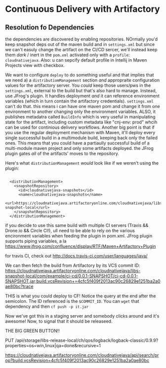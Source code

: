 # Continuous Delivery with Artifactory

## Resolution fo Dependencies

the dependencies are discovered by enabling repositories. NOrmally you'd keep snapshot deps out of the maven build and in `settings.xml` but since we can't easuly change the artifact on the CI/CD sercer, we'll instead keep them _dark_ / inert in the `pom.xml` activated only with a `profile`: `cloudnativejava`. Also: u can sepcify default profile in Intellij in Maven Projects view with checkbox.

We want to configure `deploy` to do something useful and that implies that we need a) a `distributiomManagement` section _and_ appropraite configuration values for the artifactory server. You _could_ keep those users/pws in the `settings.xml`, external to the build but that's also hard to manage. Instead, use JFrog's plugin. It handles deployment _and_ it can reference environment variables (which in turn contain the artifactory credentials). `settings.xml` can't do that. this means i can have one maven pom and change it from one environment to another changing only the environment variables. ALSO, it publishes metadatra called `BuildInfo` which is very useful in manipulating state for the artifact, including custom metadata like "cnj-env: prod" whcih can be used for continious delivery workflows. Another big point is that if you use the regular deployment mechanism with Maven,
it'll deploy every single successful build in a multimodule build, keeping back only the failed ones. This means that you could have a partiaully successful build of a multi-module maven project and only some artifacts deployed. the JFrog plugin gates _all_ of the artifacts' moves to the repository.

Here's what `distributionManagement` _would_ look like if we weren't using the plugin:

```

  <distributionManagement>
    <snapshotRepository>
      <id>cloudnativejava-snapshots</id>
      <name>cloudnativejava-snapshots</name>
      <url>https://cloudnativejava.artifactoryonline.com/cloudnativejava/libs-snapshot-local</url>
    </snapshotRepository>
  </distributionManagement>

```

if you decide to use this same build with multiple CI servers (Travis && Drone.io && Circle CI!), ull need to be able to rely on the various encironment variables when feeding the plugin in pom.xml. JFrog plugin supports piping variables, a la https://www.jfrog.com/confluence/display/RTF/Maven+Artifactory+Plugin

for travis CI, check out http://docs.travis-ci.com/user/languages/java/

We can then fetch the build from Artifactory by its VCS commit ID:
https://cloudnativejava.artifactoryonline.com/cloudnativejava/libs-snapshot-local/com/example/ci-cd/0.0.1-SNAPSHOT/ci-cd-0.0.1-SNAPSHOT.jar;build.vcsRevision+=4cfc5f409f2013ac90c26829e1251ba2a0ae80bc?trace

THIS is what you could deploy to CF! Notice the query at the end after the semicolon. The ID referenced is the `$COMMIT_ID`. You can `wget` that dependency and then `cf push -p it.jar`

Now we've got this in a staging server and somebody clicks around and it's awesome! Now, to signal that it should be releaseed.

THE BIG GREEN BUTTON!!

PUT /api/storage/libs-release-local/ch/qos/logback/logback-classic/0.9.9?properties=os=win,linux|qa=done&recursive=1


https://cloudnativejava.artifactoryonline.com/cloudnativejava/api/search/prop?build.vcsRevision=4cfc5f409f2013ac90c26829e1251ba2a0ae80bc





















